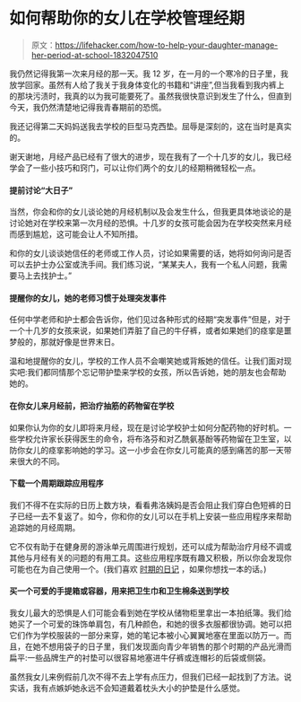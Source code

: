 # 如何帮助你的女儿在学校管理经期

> 原文：<https://lifehacker.com/how-to-help-your-daughter-manage-her-period-at-school-1832047510>

我仍然记得我第一次来月经的那一天。我 12 岁，在一月的一个寒冷的日子里，我放学回家。虽然有人给了我关于我身体变化的书籍和“讲座”,但当我看到我内裤上的那块污渍时，我真的以为我可能要死了。虽然我很快意识到发生了什么，但直到今天，我仍然清楚地记得我青春期前的恐慌。



我还记得第二天妈妈送我去学校的巨型马克西垫。屈辱是深刻的，这在当时是真实的。

谢天谢地，月经产品已经有了很大的进步，现在我有了一个十几岁的女儿，我已经学会了一些小技巧和窍门，可以让你们两个的女儿的经期稍微轻松一点。

#### 提前讨论“大日子”

当然，你会和你的女儿谈论她的月经机制以及会发生什么，但我更具体地谈论的是讨论她对在学校来第一次月经的恐惧。十几岁的女孩可能会因为在学校突然来月经而感到尴尬，这可能会让人不知所措。

和你的女儿谈谈她信任的老师或工作人员，讨论如果需要的话，她将如何询问是否可以去护士办公室或洗手间。我们练习说，“某某夫人，我有一个私人问题，我需要马上去找护士。”

#### 提醒你的女儿，她的老师习惯于处理突发事件

任何中学老师和护士都会告诉你，他们见过各种形式的经期“突发事件”但是，对于一个十几岁的女孩来说，如果她们弄脏了自己的牛仔裤，或者如果她们的痉挛是噩梦般的，那就好像是世界末日。

温和地提醒你的女儿，学校的工作人员不会嘲笑她或背叛她的信任。让我们面对现实吧:我们都同情那个忘记带护垫来学校的女孩，所以告诉她，她的朋友也会帮助她的。

#### 在你女儿来月经前，把治疗抽筋的药物留在学校

如果你认为你的女儿即将来月经，现在是讨论学校护士如何分配药物的好时机。一些学校允许家长获得医生的命令，将布洛芬和对乙酰氨基酚等药物留在卫生室，以防你女儿的痉挛影响她的学习。这一小步会在你女儿可能真的感到痛苦的那一天带来很大的不同。

#### 下载一个周期跟踪应用程序

我们不得不在实际的日历上数方块，看看弗洛姨妈是否会阻止我们穿白色短裤的日子已经一去不复返了。如今，你和你的女儿可以在手机上安装一些应用程序来帮助追踪她的月经周期。

它不仅有助于在健身房的游泳单元周围进行规划，还可以成为帮助治疗月经不调或其他与月经有关的问题的有用工具。这些应用程序既有趣又积极，所以你会发现你可能也在为自己使用一个。(我们喜欢 [时期的日记](https://itunes.apple.com/us/app/period-diary-period-fertile-ovulation-tracker/id436762566?mt=8) ，如果你想找一本的话。)

#### **买一个可爱的手提箱或容器，用来把卫生巾和卫生棉条送到学校**

我女儿最大的恐惧是人们可能会看到她在学校从储物柜里拿出一本拍纸簿。我们给她买了一个可爱的珠饰单肩包，有几种颜色，和她的很多衣服都很协调。她可以把它们作为学校服装的一部分来穿，她的笔记本被小心翼翼地塞在里面以防万一。而且，在她不想用袋子的日子里，我们发现面向青少年销售的那个时期的产品光滑而扁平:一些品牌生产的衬垫可以很容易地塞进牛仔裤或连帽衫的后袋或侧袋。

虽然我女儿来例假前几次不得不去上学有点压力，但我们已经一起找到了方法。说实话，我有点嫉妒她永远不会知道戴着枕头大小的护垫是什么感觉。